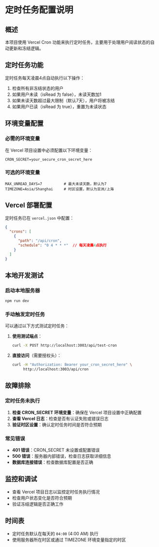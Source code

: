 # 定时任务配置说明

## 概述

本项目使用 Vercel Cron 功能来执行定时任务，主要用于处理用户阅读状态的自动更新和冻结逻辑。

## 定时任务功能

定时任务每天凌晨4点自动执行以下操作：
1. 检查所有非冻结状态的用户
2. 如果用户未读（isRead 为 false），未读天数加1
3. 如果未读天数超过最大限制（默认7天），用户将被冻结
4. 如果用户已读（isRead 为 true），重置为未读状态

## 环境变量配置

### 必需的环境变量

在 Vercel 项目设置中必须配置以下环境变量：

```
CRON_SECRET=your_secure_cron_secret_here
```

### 可选的环境变量

```
MAX_UNREAD_DAYS=7          # 最大未读天数，默认为7
TIMEZONE=Asia/Shanghai     # 时区设置，默认为亚洲/上海
```

## Vercel 部署配置

定时任务已在 `vercel.json` 中配置：

```json
{
  "crons": [
    {
      "path": "/api/cron",
      "schedule": "0 4 * * *"  // 每天凌晨4点执行
    }
  ]
}
```

## 本地开发测试

### 启动本地服务器

```bash
npm run dev
```

### 手动触发定时任务

可以通过以下方式测试定时任务：

1. **使用测试端点**：
   ```bash
   curl -X POST http://localhost:3003/api/test-cron
   ```

2. **直接访问**（需要授权头）：
   ```bash
   curl -H "Authorization: Bearer your_cron_secret_here" \
        http://localhost:3003/api/cron
   ```

## 故障排除

### 定时任务未执行

1. **检查 CRON_SECRET 环境变量**：确保在 Vercel 项目设置中正确配置
2. **查看 Vercel 日志**：检查是否有认证失败或错误日志
3. **验证时区设置**：确认定时任务时间是否符合预期

### 常见错误

- **401 错误**：CRON_SECRET 未设置或配置错误
- **500 错误**：服务器内部错误，检查日志获取详细信息
- **数据库连接错误**：检查数据库配置是否正确

## 监控和调试

- 查看 Vercel 项目日志以监控定时任务执行情况
- 检查用户状态变化是否符合预期
- 验证冻结逻辑是否正确工作

## 时间表

- 定时任务默认在每天的 `04:00` (4:00 AM) 执行
- 使用服务器所在时区或通过 TIMEZONE 环境变量指定的时区